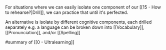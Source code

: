 For situations where we can easily isolate one component of our [[15 - How to rehearse?|Drill]], we can practice that until it's perfected.

An alternative is isolate by different cognitive components, each drilled separately e.g. a language can be broken down into [[Vocabulary]], [[Pronunciation]], and/or [[Spelling]]

#summary  of [[0 - Ultralearning]]
